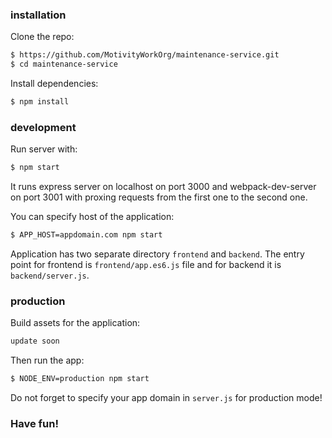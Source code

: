 ### installation

Clone the repo:

```bash
$ https://github.com/MotivityWorkOrg/maintenance-service.git
$ cd maintenance-service
```

Install dependencies:

```bash
$ npm install
```

### development

Run server with:

```bash
$ npm start
```

It runs express server on localhost on port 3000 and webpack-dev-server on port 3001 with proxing requests from the first one to the second one.

You can specify host of the application:

```bash
$ APP_HOST=appdomain.com npm start
```

Application has two separate directory `frontend` and `backend`. The entry point for frontend is `frontend/app.es6.js` file and for backend it is `backend/server.js`.

### production

Build assets for the application:

```bash
update soon
```

Then run the app:

```bash
$ NODE_ENV=production npm start
```

Do not forget to specify your app domain in `server.js` for production mode!

### Have fun!
